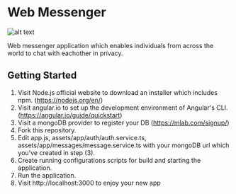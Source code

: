 # Web Messenger

![alt text](https://i.imgur.com/LsabCwB.png)

Web messenger application which enables individuals from across the world to chat with eachother in privacy.

## Getting Started

1. Visit Node.js official website to download an installer which includes npm. (https://nodejs.org/en/)
2. Visit angular.io to set up the development environment of Angular's CLI. (https://angular.io/guide/quickstart)
3. Visit a mongoDB provider to register your DB (https://mlab.com/signup/)
4. Fork this repository.
5. Edit app.js, assets/app/auth/auth.service.ts, assets/app/messages/message.service.ts with your mongoDB url which you've created in step (3).
6. Create running configurations scripts for build and starting the application.
7. Run the application.
8. Visit http://localhost:3000 to enjoy your new app

